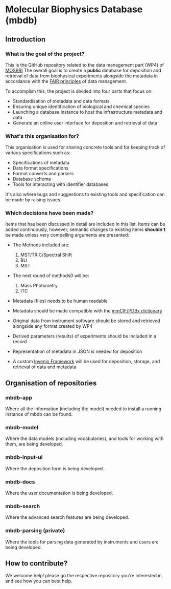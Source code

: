 # Molecular Biophysics Database (mbdb)

## Introduction

### What is the goal of the project?

This is the GitHub repository related to the data management part (WP4) of
[MOSBRI] The overall goal is to create a **public** database for deposition and
retrieval of data from biophysical experiments alongside the metadata in
accordance with the [FAIR principles] of data management.

To accomplish this, the project is divided into four parts that focus on:

- Standardisation of metadata and data formats
- Ensuring unique identification of biological and chemical species
- Launching a database instance to host the infrastructure metadata and data
- Generate an online user interface for deposition and retrieval of data

### What's this organisation for?

This organisation is used for sharing concrete tools and for keeping track of
 various specifications such as:

- Specifications of metadata
- Data format specifications
- Format converts and parsers
- Database schema
- Tools for interacting with identifier databases

It's also where bugs and suggestions to existing tools and specification can
be made by raising issues.

### Which decisions have been made?

Items that has been discussed in detail are included in this list. Items can be
added continuously, however, semantic changes to existing items **shouldn't**
be made unless very compelling arguments are presented:

- The Methods included are:
    1. MST/TRIC/Spectral Shift
    2. BLI 
    3. MST

- The next round of methods0 will be:
    1. Mass Photometry
    2. ITC

- Metadata (files) needs to be human readable
- Metadata should be made compatible with the [mmCIF/PDBx dictionary]
- Original data from instrument software should be stored and retrieved
alongside any format created by WP4
- Derived parameters (results) of experiments should be included in a record
- Representation of metadata in JSON is needed for deposition
- A custom [Invenio Framework] will be used for deposition, storage, and
retrieval of data and metadata

## Organisation of repositories

### mbdb-app

Where all the information (including the model) needed to install a running
instance of mbdb can be found.

### mbdb-model

Where the data models (including vocabularies), and tools for 
working with them, are being developed.

### mbdb-input-ui 

Where the deposition form is being developed.

### mbdb-docs 

Where the user documentation is being developed. 

### mbdb-search 

Where the advanced search features are being developed. 

### mbdb-parsing (private)

Where the tools for parsing data generated by instruments and users are
being developed. 

## How to contribute?

We welcome help! please go the respective repository you're interested in,
and see how you can best help. 

[MOSBRI]: https://www.mosbri.eu/
[FAIR principles]: https://doi.org/10.1038/sdata.2016.18
[mmCIF/PDBx dictionary]: https://mmcif.wwpdb.org/
[Invenio Framework]: https://invenio.readthedocs.io/en/latest/
